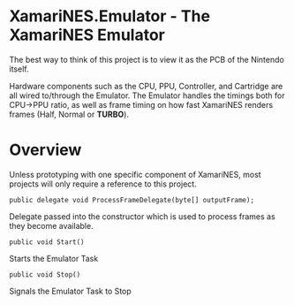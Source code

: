 ﻿# XamariNES.Emulator - The XamariNES Emulator

The best way to think of this project is to view it as the PCB of the Nintendo itself.

Hardware components such as the CPU, PPU, Controller, and Cartridge are all wired to/through the Emulator. The Emulator handles the timings both for CPU->PPU ratio, as well as frame timing on how fast XamariNES renders frames (Half, Normal or **TURBO**).

# Overview

Unless prototyping with one specific component of XamariNES, most projects will only require a reference to this project.

```
public delegate void ProcessFrameDelegate(byte[] outputFrame);
```

Delegate passed into the constructor which is used to process frames as they become available.

```
public void Start()
```
Starts the Emulator Task

```
public void Stop()
```
Signals the Emulator Task to Stop